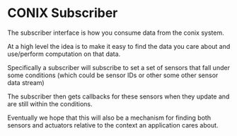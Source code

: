 CONIX Subscriber
===============

The subscriber interface is how you consume data from the conix system.

At a high level the idea is to make it easy to find the data you care about and
use/perform computation on that data.

Specifically a subscriber will subscribe to set a set of sensors that
fall under some conditions (which could be sensor IDs or other some other
sensor data stream)

The subscriber then gets callbacks for these sensors when they update and
are still within the conditions.

Eventually we hope that this will also be a mechanism for finding both
sensors and actuators relative to the context an application cares about.
